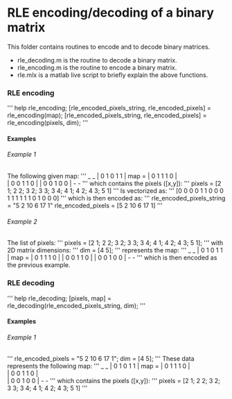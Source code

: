# RLE encoding/decoding of a binary matrix
This folder contains routines to encode and to decode binary matrices.
- rle_decoding.m is the routine to decode a binary matrix.
- rle_encoding.m is the routine to encode a binary matrix.
- rle.mlx is a matlab live script to briefly explain the above functions.

### RLE encoding
'''
help rle_encoding;
[rle_encoded_pixels_string, rle_encoded_pixels] = rle_encoding(map);
[rle_encoded_pixels_string, rle_encoded_pixels] = rle_encoding(pixels, dim);
'''
#### Examples
###### Example 1
The following given map:
'''
        _         _
       | 0 1 0 1 1 |
 map = | 0 1 1 1 0 |  
       | 0 0 1 1 0 |
       | 0 0 1 0 0 |
        -         -
'''
which contains the pixels ([x,y]):
'''
pixels = [2 1; 2 2; 3 2; 3 3; 3 4; 4 1; 4 2; 4 3; 5 1]
'''
Is vectorized as:
'''
[0 0 0 0 1 1 0 0 0 1 1 1 1 1 1 0 1 0 0 0]
''' 
which is then encoded as:
'''
rle_encoded_pixels_string = "5 2 10 6 17 1"
rle_encoded_pixels = [5 2 10 6 17 1]
'''
###### Example 2
The list of pixels:
'''
pixels = [2 1; 2 2; 3 2; 3 3; 3 4; 4 1; 4 2; 4 3; 5 1];
''' with 2D matrix dimensions:
'''
dim = [4 5];
''' 
represents the map:
'''
        _         _
       | 0 1 0 1 1 |
 map = | 0 1 1 1 0 |
       | 0 0 1 1 0 |
       | 0 0 1 0 0 |
        -         -
'''
which is then encoded as the previous example.

### RLE decoding
'''
help rle_decoding;
[pixels, map] = rle_decoding(rle_encoded_pixels_string, dim);
'''
#### Examples
###### Example 1
'''
rle_encoded_pixels = "5 2 10 6 17 1"; 
dim = [4 5];
'''
These data represents the following map:
'''
        _         _
       | 0 1 0 1 1 |
 map = | 0 1 1 1 0 |  
       | 0 0 1 1 0 |  
       | 0 0 1 0 0 |
        -         -
'''
which contains the pixels ([x,y]):
'''
pixels = [2 1; 2 2; 3 2; 3 3; 3 4; 4 1; 4 2; 4 3; 5 1]
'''
